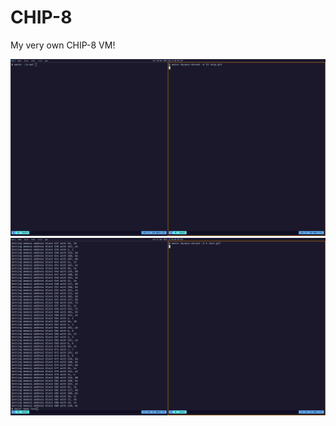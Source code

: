 # CHIP-8
My very own CHIP-8 VM!

![IBM logo in the CHIP-8 VM](img/ibm.gif)
![All tests succeed](img/test.gif)
